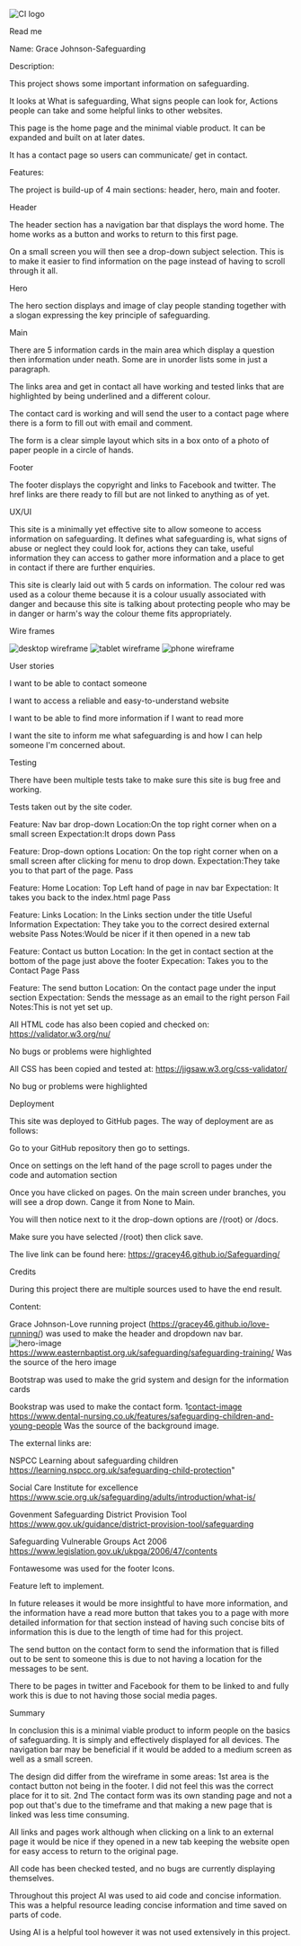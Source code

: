 
![CI logo](https://codeinstitute.s3.amazonaws.com/fullstack/ci_logo_small.png)

Read me 

Name: Grace Johnson-Safeguarding 

 

Description: 

This project shows some important information on safeguarding.  

It looks at What is safeguarding, What signs people can look for, Actions people can take and some helpful links to other websites.  

This page is the home page and the minimal viable product. It can be expanded and built on at later dates.  

It has a contact page so users can communicate/ get in contact. 

 

Features: 

The project is build-up of 4 main sections: header, hero, main and footer.  

Header 

The header section has a navigation bar that displays the word home. The home works as a button and works to return to this first page.  

On a small screen you will then see a drop-down subject selection. This is to make it easier to find information on the page instead of having to scroll through it all. 

Hero 

The hero section displays and image of clay people standing together with a slogan expressing the key principle of safeguarding. 

Main 

There are 5 information cards in the main area which display a question then information under neath. Some are in unorder lists some in just a paragraph. 

The links area and get in contact all have working and tested links that are highlighted by being underlined and a different colour.  

The contact card is working and will send the user to a contact page where there is a form to fill out with email and comment.  

The form is a clear simple layout which sits in a box onto of a photo of paper people in a circle of hands. 

Footer 

The footer displays the copyright and links to Facebook and twitter. The href links are there ready to fill but are not linked to anything as of yet. 

 

UX/UI 

This site is a minimally yet effective site to allow someone to access information on safeguarding. It defines what safeguarding is, what signs of abuse or neglect they could look for, actions they can take, useful information they can access to gather more information and a place to get in contact if there are further enquiries. 

This site is clearly laid out with 5 cards on information. The colour red was used as a colour theme because it is a colour usually associated with danger and because this site is talking about protecting people who may be in danger or harm's way the colour theme fits appropriately. 

Wire frames 

![desktop wireframe](assets/images/wireframe1.png)
![tablet wireframe](assets/images/wireframe2.png)
![phone wireframe](assets/images/wireframe3.png)

User stories 

I want to be able to contact someone 

I want to access a reliable and easy-to-understand website 

I want to be able to find more information if I want to read more 

I want the site to inform me what safeguarding is and how I can help someone I'm concerned about. 

Testing 

There have been multiple tests take to make sure this site is bug free and working. 

Tests taken out by the site coder. 

Feature: Nav bar drop-down 
Location:On the top right corner when on a small screen 
Expectation:It drops down 
Pass 

Feature: Drop-down options
Location: On the top right corner when on a small screen after clicking for menu to drop down. 
Expectation:They take you to that part of the page. 
Pass 

Feature: Home
Location: Top Left hand of page in nav bar 
Expectation: It takes you back to the index.html page 
Pass 

Feature: Links
Location: In the Links section under the title Useful Information 
Expectation: They take you to the correct desired external website 
Pass 
Notes:Would be nicer if it then opened in a new tab 

Feature: Contact us button
Location: In the get in contact section at the bottom of the page just above the footer 
Expecation: Takes you to the Contact Page 
Pass 

Feature: The send button
Location: On the contact page under the input section 
Expectation: Sends the message as an email to the right person 
Fail 
Notes:This is not yet set up. 

 
All HTML code has also been copied and checked on: https://validator.w3.org/nu/ 

No bugs or problems were highlighted 

All CSS has been copied and tested at: https://jigsaw.w3.org/css-validator/ 

No bug or problems were highlighted 

 
Deployment 

This site was deployed to GitHub pages. The way of deployment are as follows: 

Go to your GitHub repository then go to settings. 

Once on settings on the left hand of the page scroll to pages under the code and automation section  

Once you have clicked on pages. On the main screen under branches, you will see a drop down. Cange it from None to Main. 

You will then notice next to it the drop-down options are /(root) or /docs. 

Make sure you have selected /(root) then click save. 

The live link can be found here: https://gracey46.github.io/Safeguarding/ 

 

 

Credits 

During this project there are multiple sources used to have the end result.  

Content: 

Grace Johnson-Love running project (https://gracey46.github.io/love-running/) was used to make the header and dropdown nav bar. 
![hero-image](assets/images/hero-image2.png)
https://www.easternbaptist.org.uk/safeguarding/safeguarding-training/  Was the source of the hero image 

Bootstrap was used to make the grid system and design for the information cards 

Bookstrap was used to make the contact form. 
1[contact-image](assets/images/contact-image2.png)
https://www.dental-nursing.co.uk/features/safeguarding-children-and-young-people Was the source of the background image. 

The external links are: 

NSPCC Learning about safeguarding children https://learning.nspcc.org.uk/safeguarding-child-protection" 

Social Care Institute for excellence https://www.scie.org.uk/safeguarding/adults/introduction/what-is/ 

Govenment Safeguarding District Provision Tool https://www.gov.uk/guidance/district-provision-tool/safeguarding 

Safeguarding Vulnerable Groups Act 2006 https://www.legislation.gov.uk/ukpga/2006/47/contents 
 
Fontawesome was used for the footer Icons.

Feature left to implement. 

In future releases it would be more insightful to have more information, and the information have a read more button that takes you to a page with more detailed information for that section instead of having such concise bits of information this is due to the length of time had for this project.  

The send button on the contact form to send the information that is filled out to be sent to someone this is due to not having a location for the messages to be sent.  

There to be pages in twitter and Facebook for them to be linked to and fully work this is due to not having those social media pages. 


Summary 

In conclusion this is a minimal viable product to inform people on the basics of safeguarding. It is simply and effectively displayed for all devices. The navigation bar may be beneficial if it would be added to a medium screen as well as a small screen.  

The design did differ from the wireframe in some areas: 1st area is the contact button not being in the footer. I did not feel this was the correct place for it to sit. 2nd The contact form was its own standing page and not a pop out that's due to the timeframe and that making a new page that is linked was less time consuming. 

All links and pages work although when clicking on a link to an external page it would be nice if they opened in a new tab keeping the website open for easy access to return to the original page. 

All code has been checked tested, and no bugs are currently displaying themselves.  

Throughout this project AI was used to aid code and concise information. This was a helpful resource leading concise information and time saved on parts of code.  

Using AI is a helpful tool however it was not used extensively in this project. 